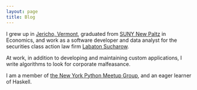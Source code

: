 ```yaml
---
layout: page
title: Blog
---
```


I grew up in [Jericho, Vermont](http://www.jerichovt.gov/), graduated from [SUNY New Paltz](http://www.newpaltz.edu/) in Economics, and work as a software developer and data analyst for the securities class action law firm [Labaton Sucharow](http://labaton.com/). 

At work, in addition to developing and maintaining custom applications, I write algorithms to look for corporate malfeasance.

I am a member of [the New York Python Meetup Group](http://www.meetup.com/nycpython/), and an eager learner of Haskell.
